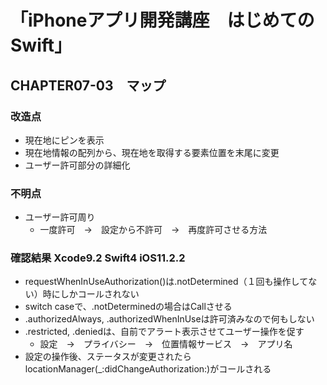 # 「iPhoneアプリ開発講座　はじめてのSwift」

## CHAPTER07-03　マップ

### 改造点
- 現在地にピンを表示
- 現在地情報の配列から、現在地を取得する要素位置を末尾に変更
- ユーザー許可部分の詳細化

### 不明点
- ユーザー許可周り
    - 一度許可　→　設定から不許可　→　再度許可させる方法

### 確認結果 Xcode9.2 Swift4 iOS11.2.2
- requestWhenInUseAuthorization()は.notDetermined（１回も操作してない）時にしかコールされない
- switch caseで、.notDeterminedの場合はCallさせる
- .authorizedAlways, .authorizedWhenInUseは許可済みなので何もしない
- .restricted, .deniedは、自前でアラート表示させてユーザー操作を促す
    - 設定　→　プライバシー　→　位置情報サービス　→　アプリ名
- 設定の操作後、ステータスが変更されたらlocationManager(_:didChangeAuthorization:)がコールされる
